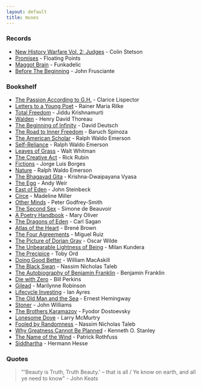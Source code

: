 ```yaml
---
layout: default
title: muses
---
```


### Records

- [New History Warfare Vol. 2: Judges](https://open.spotify.com/album/56rcjS8EZIWTXCbk1V2NBI?si=Kfb7T-gSQr2I0oJ5al1cyg) - Colin Stetson
- [Promises](https://open.spotify.com/album/3ShtO5VCYa3ctlR5uzLWBa?autoplay=true) - Floating Points
- [Maggot Brain](https://open.spotify.com/track/5WJU527RQNyMLuKecjsL8V?autoplay=true) - Funkadelic
- [Before The Beginning](https://open.spotify.com/track/0WlIsoZO70rddJrsal9Tqm?autoplay=true) - John Frusciante

### Bookshelf

- [The Passion According to G.H.](https://www.goodreads.com/book/show/153426) - Clarice Lispector
- [Letters to a Young Poet](https://www.goodreads.com/book/show/13570789) - Rainer Maria Rilke
- [Total Freedom](https://www.goodreads.com/book/show/143878) - Jiddu Krishnamurti
- [Walden](https://www.goodreads.com/book/show/16902) - Henry David Thoreau
- [The Beginning of Infinity](https://www.goodreads.com/book/show/10483171) - David Deutsch
- [The Road to Inner Freedom](https://www.goodreads.com/book/show/208658) - Baruch Spinoza
- [The American Scholar](https://www.goodreads.com/book/show/57272153) - Ralph Waldo Emerson
- [Self-Reliance](https://www.goodreads.com/book/show/55678388) - Ralph Waldo Emerson
- [Leaves of Grass](https://www.goodreads.com/book/show/765418) - Walt Whitman
- [The Creative Act](https://www.goodreads.com/book/show/60965426) - Rick Rubin
- [Fictions](https://www.goodreads.com/book/show/16564) - Jorge Luis Borges
- [Nature](https://www.goodreads.com/book/show/40069643) - Ralph Waldo Emerson
- [The Bhagavad Gita](https://www.goodreads.com/book/show/34909756) - Krishna-Dwaipayana Vyasa
- [The Egg](https://www.goodreads.com/book/show/17563539) - Andy Weir
- [East of Eden](https://www.goodreads.com/book/show/4406) - John Steinbeck
- [Circe](https://www.goodreads.com/book/show/35959740) - Madeline Miller
- [Other Minds](https://www.goodreads.com/book/show/28116739) - Peter Godfrey-Smith
- [The Second Sex](https://www.goodreads.com/book/show/23346892) - Simone de Beauvoir
- [A Poetry Handbook](https://www.goodreads.com/book/show/71652) - Mary Oliver
- [The Dragons of Eden](https://www.goodreads.com/book/show/18936642) - Carl Sagan
- [Atlas of the Heart](https://www.goodreads.com/book/show/58330567) - Brené Brown
- [The Four Agreements](https://www.goodreads.com/book/show/6596) - Miguel Ruiz
- [The Picture of Dorian Gray](https://www.goodreads.com/book/show/5297) - Oscar Wilde
- [The Unbearable Lightness of Being](https://www.goodreads.com/book/show/9717) - Milan Kundera
- [The Precipice](https://www.goodreads.com/book/show/46803615) - Toby Ord
- [Doing Good Better](https://www.goodreads.com/book/show/23398748) - William MacAskill
- [The Black Swan](https://www.goodreads.com/book/show/242472) - Nassim Nicholas Taleb
- [The Autobiography of Benjamin Franklin](https://www.goodreads.com/book/show/52309) - Benjamin Franklin
- [Die with Zero](https://www.goodreads.com/book/show/52950915) - Bill Perkins
- [Gilead](https://www.goodreads.com/book/show/68210) - Marilynne Robinson
- [Lifecycle Investing](https://www.goodreads.com/book/show/7603406) - Ian Ayres
- [The Old Man and the Sea](https://www.goodreads.com/book/show/2165) - Ernest Hemingway
- [Stoner](https://www.goodreads.com/book/show/166997) - John Williams
- [The Brothers Karamazov](https://www.goodreads.com/book/show/4934) - Fyodor Dostoevsky
- [Lonesome Dove](https://www.goodreads.com/book/show/256008) - Larry McMurtry
- [Fooled by Randomness](https://www.goodreads.com/book/show/38315) - Nassim Nicholas Taleb
- [Why Greatness Cannot Be Planned](https://www.goodreads.com/book/show/25670869) - Kenneth O. Stanley
- [The Name of the Wind](https://www.goodreads.com/book/show/186074.The_Name_of_the_Wind) - Patrick Rothfuss
- [Siddhartha](https://www.goodreads.com/book/show/52036) - Hermann Hesse

### Quotes

> "'Beauty is Truth, Truth Beauty.' – that is all / Ye know on earth, and all ye need to know" - John Keats
